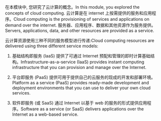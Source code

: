 
<span data-ttu-id="296b7-101">在本模块中, 您研究了云计算的概念。</span><span class="sxs-lookup"><span data-stu-id="296b7-101">In this module, you explored the concepts of cloud computing.</span></span> <span data-ttu-id="296b7-102">云计算是在 internet 上按需提供的服务和应用程序。</span><span class="sxs-lookup"><span data-stu-id="296b7-102">Cloud computing is the provisioning of services and applications on demand over the internet.</span></span> <span data-ttu-id="296b7-103">服务器、应用程序、数据和其他资源作为服务提供。</span><span class="sxs-lookup"><span data-stu-id="296b7-103">Servers, applications, data, and other resources are provided as a service.</span></span> 

<span data-ttu-id="296b7-104">云计算资源使用三种不同的服务模型进行传递:</span><span class="sxs-lookup"><span data-stu-id="296b7-104">Cloud computing resources are delivered using three different service models:</span></span>

1. <span data-ttu-id="296b7-105">基础结构即服务 (IaaS) 提供了可通过 Internet 预配和管理的即时计算基础结构。</span><span class="sxs-lookup"><span data-stu-id="296b7-105">Infrastructure-as-a-service (IaaS) provides instant computing infrastructure that you can provision and manage over the Internet.</span></span>

2. <span data-ttu-id="296b7-106">平台即服务 (PaaS) 提供可用于提供自己的云服务的现成的开发和部署环境。</span><span class="sxs-lookup"><span data-stu-id="296b7-106">Platform as a service (PaaS) provides ready-made development and deployment environments that you can use to deliver your own cloud services.</span></span>

3. <span data-ttu-id="296b7-107">软件即服务 (或 SaaS) 通过 Internet 以基于 web 的服务的形式提供应用程序。</span><span class="sxs-lookup"><span data-stu-id="296b7-107">Software as a service (or SaaS) delivers applications over the Internet as a web-based service.</span></span>
